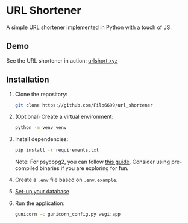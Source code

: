 # URL Shortener

A simple URL shortener implemented in Python with a touch of JS.

## Demo

See the URL shortener in action: [urlshort.xyz](https://urlshort.xyz)

## Installation

1. Clone the repository:

   ```bash
   git clone https://github.com/Filo6699/url_shortener
   ```

2. (Optional) Create a virtual environment:

   ```bash
   python -m venv venv
   ```

3. Install dependencies:

   ```bash
   pip install -r requirements.txt
   ```

   Note: For psycopg2, you can follow [this guide](https://www.psycopg.org/docs/install.html). Consider using pre-compiled binaries if you are exploring for fun.

4. Create a `.env` file based on `.env.example`.

5. [Set-up your database](database.md).

6. Run the application:

   ```bash
   gunicorn -c gunicorn_config.py wsgi:app
   ```